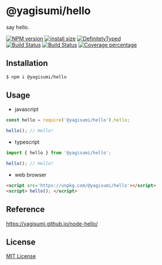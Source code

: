 # @yagisumi/hello

say hello.

[![NPM version][npm-image]][npm-url] [![install size][packagephobia-image]][packagephobia-url] [![DefinitelyTyped][dts-image]][dts-url]  
[![Build Status][githubactions-image]][githubactions-url] [![Build Status][travis-image]][travis-url] [![Coverage percentage][coveralls-image]][coveralls-url]

## Installation

```sh
$ npm i @yagisumi/hello
```

## Usage

- javascript

```js
const hello = require('@yagisumi/hello').hello;

hello(); // Hello!
```

- typescript

```ts
import { hello } from '@yagisumi/hello';

hello(); // Hello!
```

- web browser
```html
<script src='https://unpkg.com/@yagisumi/hello'></script>
<script> hello(); </script>
```

## Reference

https://yagisumi.github.io/node-hello/

## License

[MIT License](https://opensource.org/licenses/MIT)

[githubactions-image]: https://github.com/yagisumi/node-hello/workflows/build/badge.svg
[githubactions-url]: https://github.com/yagisumi/node-hello/actions
[npm-image]: https://img.shields.io/npm/v/@yagisumi/hello.svg?style=flat-square
[npm-url]: https://npmjs.org/package/@yagisumi/hello
[packagephobia-image]: https://flat.badgen.net/packagephobia/install/@yagisumi/hello
[packagephobia-url]: https://packagephobia.now.sh/result?p=@yagisumi/hello
[travis-image]: https://img.shields.io/travis/yagisumi/node-hello.svg?style=flat-square
[travis-url]: https://travis-ci.org/yagisumi/node-hello
[coveralls-image]: https://img.shields.io/coveralls/yagisumi/node-hello.svg?style=flat-square
[coveralls-url]: https://coveralls.io/github/yagisumi/node-hello?branch=master
[dts-image]: https://img.shields.io/badge/DefinitelyTyped-.d.ts-blue.svg?style=flat-square
[dts-url]: http://definitelytyped.org
